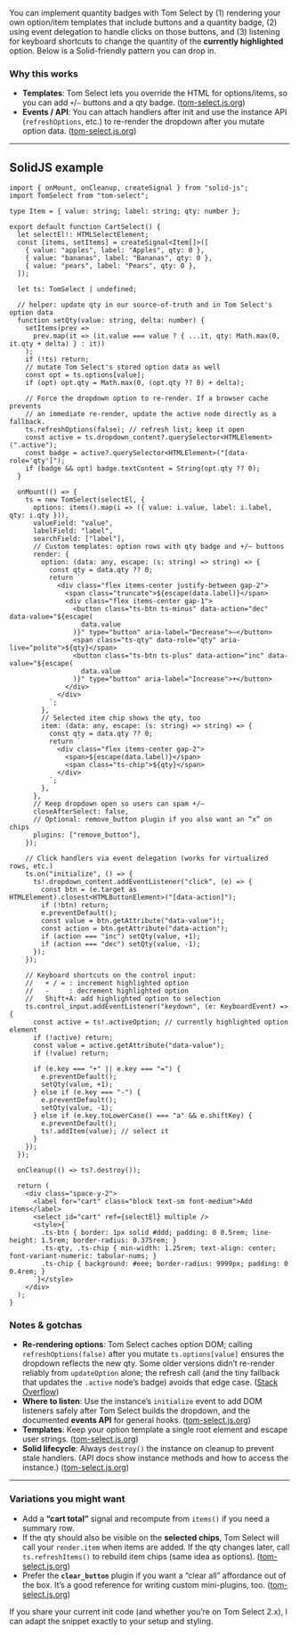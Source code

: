 You can implement quantity badges with Tom Select by (1) rendering your own option/item templates that include buttons and a quantity badge, (2) using event delegation to handle clicks on those buttons, and (3) listening for keyboard shortcuts to change the quantity of the **currently highlighted** option. Below is a Solid-friendly pattern you can drop in.

### Why this works

* **Templates**: Tom Select lets you override the HTML for options/items, so you can add `+`/`–` buttons and a qty badge. ([tom-select.js.org][1])
* **Events / API**: You can attach handlers after init and use the instance API (`refreshOptions`, etc.) to re-render the dropdown after you mutate option data. ([tom-select.js.org][2])

---

## SolidJS example

```tsx
import { onMount, onCleanup, createSignal } from "solid-js";
import TomSelect from "tom-select";

type Item = { value: string; label: string; qty: number };

export default function CartSelect() {
  let selectEl!: HTMLSelectElement;
  const [items, setItems] = createSignal<Item[]>([
    { value: "apples", label: "Apples", qty: 0 },
    { value: "bananas", label: "Bananas", qty: 0 },
    { value: "pears", label: "Pears", qty: 0 },
  ]);

  let ts: TomSelect | undefined;

  // helper: update qty in our source-of-truth and in Tom Select's option data
  function setQty(value: string, delta: number) {
    setItems(prev =>
      prev.map(it => (it.value === value ? { ...it, qty: Math.max(0, it.qty + delta) } : it))
    );
    if (!ts) return;
    // mutate Tom Select's stored option data as well
    const opt = ts.options[value];
    if (opt) opt.qty = Math.max(0, (opt.qty ?? 0) + delta);

    // Force the dropdown option to re-render. If a browser cache prevents
    // an immediate re-render, update the active node directly as a fallback.
    ts.refreshOptions(false); // refresh list; keep it open
    const active = ts.dropdown_content?.querySelector<HTMLElement>(".active");
    const badge = active?.querySelector<HTMLElement>("[data-role='qty']");
    if (badge && opt) badge.textContent = String(opt.qty ?? 0);
  }

  onMount(() => {
    ts = new TomSelect(selectEl, {
      options: items().map(i => ({ value: i.value, label: i.label, qty: i.qty })),
      valueField: "value",
      labelField: "label",
      searchField: ["label"],
      // Custom templates: option rows with qty badge and +/– buttons
      render: {
        option: (data: any, escape: (s: string) => string) => {
          const qty = data.qty ?? 0;
          return `
            <div class="flex items-center justify-between gap-2">
              <span class="truncate">${escape(data.label)}</span>
              <div class="flex items-center gap-1">
                <button class="ts-btn ts-minus" data-action="dec" data-value="${escape(
                  data.value
                )}" type="button" aria-label="Decrease">–</button>
                <span class="ts-qty" data-role="qty" aria-live="polite">${qty}</span>
                <button class="ts-btn ts-plus" data-action="inc" data-value="${escape(
                  data.value
                )}" type="button" aria-label="Increase">+</button>
              </div>
            </div>
          `;
        },
        // Selected item chip shows the qty, too
        item: (data: any, escape: (s: string) => string) => {
          const qty = data.qty ?? 0;
          return `
            <div class="flex items-center gap-2">
              <span>${escape(data.label)}</span>
              <span class="ts-chip">${qty}</span>
            </div>
          `;
        },
      },
      // Keep dropdown open so users can spam +/–
      closeAfterSelect: false,
      // Optional: remove_button plugin if you also want an “x” on chips
      plugins: ["remove_button"],
    });

    // Click handlers via event delegation (works for virtualized rows, etc.)
    ts.on("initialize", () => {
      ts!.dropdown_content.addEventListener("click", (e) => {
        const btn = (e.target as HTMLElement).closest<HTMLButtonElement>("[data-action]");
        if (!btn) return;
        e.preventDefault();
        const value = btn.getAttribute("data-value")!;
        const action = btn.getAttribute("data-action");
        if (action === "inc") setQty(value, +1);
        if (action === "dec") setQty(value, -1);
      });
    });

    // Keyboard shortcuts on the control input:
    //   + / = : increment highlighted option
    //   -     : decrement highlighted option
    //   Shift+A: add highlighted option to selection
    ts.control_input.addEventListener("keydown", (e: KeyboardEvent) => {
      const active = ts!.activeOption; // currently highlighted option element
      if (!active) return;
      const value = active.getAttribute("data-value");
      if (!value) return;

      if (e.key === "+" || e.key === "=") {
        e.preventDefault();
        setQty(value, +1);
      } else if (e.key === "-") {
        e.preventDefault();
        setQty(value, -1);
      } else if (e.key.toLowerCase() === "a" && e.shiftKey) {
        e.preventDefault();
        ts!.addItem(value); // select it
      }
    });
  });

  onCleanup(() => ts?.destroy());

  return (
    <div class="space-y-2">
      <label for="cart" class="block text-sm font-medium">Add items</label>
      <select id="cart" ref={selectEl} multiple />
      <style>{`
        .ts-btn { border: 1px solid #ddd; padding: 0 0.5rem; line-height: 1.5rem; border-radius: 0.375rem; }
        .ts-qty, .ts-chip { min-width: 1.25rem; text-align: center; font-variant-numeric: tabular-nums; }
        .ts-chip { background: #eee; border-radius: 9999px; padding: 0 0.4rem; }
      `}</style>
    </div>
  );
}
```

### Notes & gotchas

* **Re-rendering options**: Tom Select caches option DOM; calling `refreshOptions(false)` after you mutate `ts.options[value]` ensures the dropdown reflects the new qty. Some older versions didn’t re-render reliably from `updateOption` alone; the refresh call (and the tiny fallback that updates the `.active` node’s badge) avoids that edge case. ([Stack Overflow][3])
* **Where to listen**: Use the instance’s `initialize` event to add DOM listeners safely after Tom Select builds the dropdown, and the documented **events API** for general hooks. ([tom-select.js.org][2])
* **Templates**: Keep your option template a single root element and escape user strings. ([tom-select.js.org][1])
* **Solid lifecycle**: Always `destroy()` the instance on cleanup to prevent stale handlers. (API docs show instance methods and how to access the instance.) ([tom-select.js.org][4])

---

### Variations you might want

* Add a **“cart total”** signal and recompute from `items()` if you need a summary row.
* If the qty should also be visible on the **selected chips**, Tom Select will call your `render.item` when items are added. If the qty changes later, call `ts.refreshItems()` to rebuild item chips (same idea as options). ([tom-select.js.org][5])
* Prefer the **`clear_button`** plugin if you want a “clear all” affordance out of the box. It’s a good reference for writing custom mini-plugins, too. ([tom-select.js.org][6])

If you share your current init code (and whether you’re on Tom Select 2.x), I can adapt the snippet exactly to your setup and styling.

[1]: https://tom-select.js.org/docs/?utm_source=chatgpt.com "Usage Documentation - Tom Select"
[2]: https://tom-select.js.org/docs/events/?utm_source=chatgpt.com "Events API - Tom Select"
[3]: https://stackoverflow.com/questions/73890677/tomselect-refresh-options-in-dependent-dropdown-after-repeated-ajax-load?utm_source=chatgpt.com "javascript - TomSelect - refresh options in dependent Dropdown after ..."
[4]: https://tom-select.js.org/docs/api/?utm_source=chatgpt.com "API - Tom Select"
[5]: https://tom-select.js.org/examples/api/?utm_source=chatgpt.com "JavaScript API Examples - Tom Select"
[6]: https://tom-select.js.org/plugins/clear-button/?utm_source=chatgpt.com "Clear Button - Tom Select"
